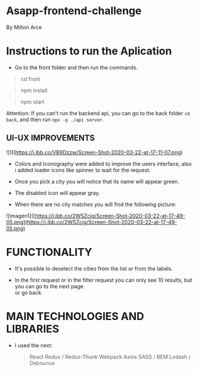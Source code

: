 # Asapp-frontend-challenge

By Milton Arce

# Instructions to run the Aplication

- Go to the front folder and then run the commands.

> cd front

> npm install

> npm start

Attention: If you can't run the backend api, you can go to the back folder `cd back`, and then run `npx -p ./api server`.

## UI-UX IMPROVEMENTS

![]((https://i.ibb.co/VB9Dzzw/Screen-Shot-2020-03-22-at-17-11-07.png)

- Colors and Iconography were added to improve the users interface, also i added loader icons like spinner to wait for the request.

- Once you pick a city you will notice that its name will appear green.

- The disabled icon will appear gray.

- When there are no city matches you will find the following picture:

![imagen1]([https://i.ibb.co/2WSZcjg/Screen-Shot-2020-03-22-at-17-49-05.png](https://i.ibb.co/2WSZcjg/Screen-Shot-2020-03-22-at-17-49-05.png)

# FUNCTIONALITY

- It's possible to deselect the cities from the list or from the labels.

- In the first request or in the filter request you can only see 10 results, but you can go to the next page  
  or go back.

# MAIN TECHNOLOGIES AND LIBRARIES

- I used the next:
  > React
  > Redux / Redux-Thunk
  > Webpack
  > Axios
  > SASS / BEM
  > Lodash / Debounce
